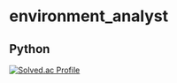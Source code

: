 # environment_analyst

## Python
[![Solved.ac Profile](http://mazassumnida.wtf/api/generate_badge?boj=dawn2503)](https://solved.ac/yoon828990)<br/>
